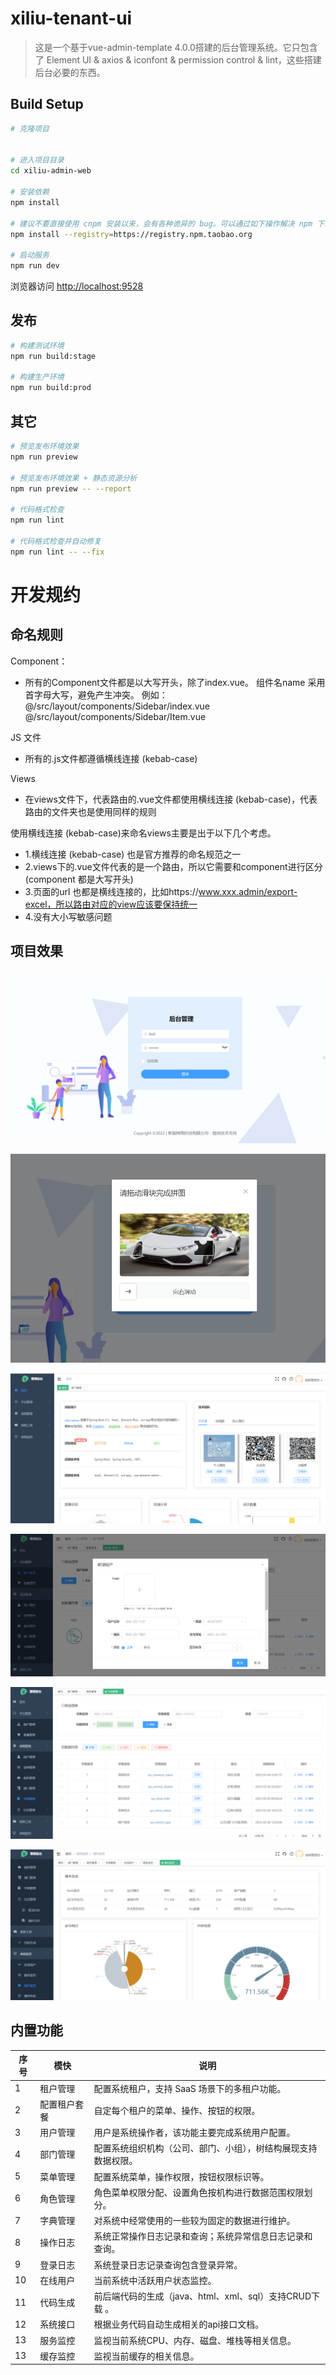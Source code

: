 # xiliu-tenant-ui

> 这是一个基于vue-admin-template 4.0.0搭建的后台管理系统。它只包含了 Element UI & axios & iconfont & permission control & lint，这些搭建后台必要的东西。


## Build Setup

```bash
# 克隆项目


# 进入项目目录
cd xiliu-admin-web

# 安装依赖
npm install

# 建议不要直接使用 cnpm 安装以来，会有各种诡异的 bug。可以通过如下操作解决 npm 下载速度慢的问题
npm install --registry=https://registry.npm.taobao.org

# 启动服务
npm run dev
```

浏览器访问 [http://localhost:9528](http://localhost:9528)

## 发布

```bash
# 构建测试环境
npm run build:stage

# 构建生产环境
npm run build:prod
```

## 其它

```bash
# 预览发布环境效果
npm run preview

# 预览发布环境效果 + 静态资源分析
npm run preview -- --report

# 代码格式检查
npm run lint

# 代码格式检查并自动修复
npm run lint -- --fix
```
# 开发规约

## 命名规则

Component：
- 所有的Component文件都是以大写开头，除了index.vue。 组件名name 采用首字母大写，避免产生冲突。
例如：@/src/layout/components/Sidebar/index.vue
      @/src/layout/components/Sidebar/Item.vue
      
JS 文件
- 所有的.js文件都遵循横线连接 (kebab-case)

Views
- 在views文件下，代表路由的.vue文件都使用横线连接 (kebab-case)，代表路由的文件夹也是使用同样的规则

使用横线连接 (kebab-case)来命名views主要是出于以下几个考虑。

- 1.横线连接 (kebab-case) 也是官方推荐的命名规范之一
- 2.views下的.vue文件代表的是一个路由，所以它需要和component进行区分(component 都是大写开头)
- 3.页面的url 也都是横线连接的，比如https://www.xxx.admin/export-excel，所以路由对应的view应该要保持统一
- 4.没有大小写敏感问题


## 项目效果
![登录页](public/1.jpg)

![输入图片说明](public/2.jpg)

![输入图片说明](public/3.jpg)

![输入图片说明](public/4.jpg)

![输入图片说明](public/5.jpg)

![输入图片说明](public/6.jpg)

## 内置功能

序号     | 模快 |  说明 |
-------- | ------ | ------
1| 租户管理|配置系统租户，支持 SaaS 场景下的多租户功能。
2|配置租户套餐|自定每个租户的菜单、操作、按钮的权限。
3|用户管理|用户是系统操作者，该功能主要完成系统用户配置。
4|部门管理|配置系统组织机构（公司、部门、小组），树结构展现支持数据权限。
5|菜单管理|配置系统菜单，操作权限，按钮权限标识等。
6|角色管理|角色菜单权限分配、设置角色按机构进行数据范围权限划分。
7|字典管理|对系统中经常使用的一些较为固定的数据进行维护。
8|操作日志|系统正常操作日志记录和查询；系统异常信息日志记录和查询。
9|登录日志|系统登录日志记录查询包含登录异常。
10|在线用户|当前系统中活跃用户状态监控。
11|代码生成|前后端代码的生成（java、html、xml、sql）支持CRUD下载 。
12|系统接口|根据业务代码自动生成相关的api接口文档。
13|服务监控|监视当前系统CPU、内存、磁盘、堆栈等相关信息。
13|缓存监控|监视当前缓存的相关信息。